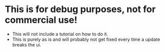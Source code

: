 # This is for debug purposes, not for commercial use!

- This will not include a tutorial on how to do it.
- This is purely as is and will probably not get fixed every time a update breaks the ui.

